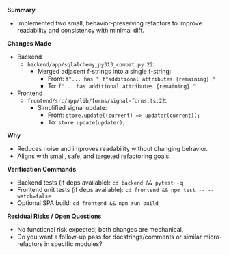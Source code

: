 **Summary**
- Implemented two small, behavior-preserving refactors to improve readability and consistency with minimal diff.

**Changes Made**
- Backend
  - `backend/app/sqlalchemy_py313_compat.py:22`:
    - Merged adjacent f-strings into a single f-string:
      - From: `f"... has " f"additional attributes {remaining}."`
      - To: `f"... has additional attributes {remaining}."`
- Frontend
  - `frontend/src/app/lib/forms/signal-forms.ts:22`:
    - Simplified signal update:
      - From: `store.update((current) => updater(current));`
      - To: `store.update(updater);`

**Why**
- Reduces noise and improves readability without changing behavior.
- Aligns with small, safe, and targeted refactoring goals.

**Verification Commands**
- Backend tests (if deps available): `cd backend && pytest -q`
- Frontend unit tests (if deps available): `cd frontend && npm test -- --watch=false`
- Optional SPA build: `cd frontend && npm run build`

**Residual Risks / Open Questions**
- No functional risk expected; both changes are mechanical.
- Do you want a follow-up pass for docstrings/comments or similar micro-refactors in specific modules?